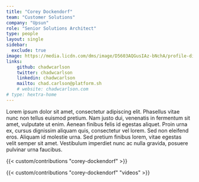 ```yaml
---
title: "Corey Dockendorf"
team: "Customer Solutions"
company: "Upsun"
role: "Senior Solutions Architect"
type: people
layout: single
sidebar:
  exclude: true
image: https://media.licdn.com/dms/image/D5603AQGusIAz-bNchA/profile-displayphoto-shrink_800_800/0/1691767179352?e=1727913600&v=beta&t=XNLoNY4ecAo9bXzJfDotUgP1cG4Zm28dFAl2XzR0NYA
links:
    github: chadwcarlson
    twitter: chadwcarlson
    linkedin: chadwcarlson
    mailto: chad.carlson@platform.sh
    # website: chadwcarlson.com
# type: hextra-home
---
```


Lorem ipsum dolor sit amet, consectetur adipiscing elit. Phasellus vitae nunc non tellus euismod pretium. Nam justo dui, venenatis in fermentum sit amet, vulputate ut enim. Aenean finibus felis id egestas aliquet. Proin urna ex, cursus dignissim aliquam quis, consectetur vel lorem. Sed non eleifend eros. Aliquam id molestie urna. Sed pretium finibus lorem, vitae egestas velit semper sit amet. Vestibulum imperdiet nunc ac nulla gravida, posuere pulvinar urna faucibus. 

<!-- excludeSearch -->
{{< custom/contributions "corey-dockendorf" >}}

{{< custom/contributions "corey-dockendorf" "videos" >}}
<!-- /excludeSearch -->
